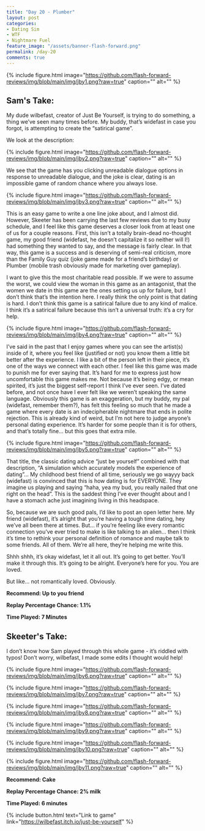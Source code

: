 ```yaml
---
title: "Day 20 - Plumber"
layout: post
categories:
- Dating Sim
- WTF
- Nightmare Fuel
feature_image: "/assets/banner-flash-forward.png"
permalink: /day-20
comments: true
---
```


{% include figure.html image="https://github.com/flash-forward-reviews/img/blob/main/img/jby1.png?raw=true" caption="" alt="" %}

## Sam's Take:

My dude wilbefast, creator of Just Be Yourself, is trying to do something, a thing we’ve seen many times before. My buddy, that’s widefast in case you forgot, is attempting to create the “satirical game”.

We look at the description:

{% include figure.html image="https://github.com/flash-forward-reviews/img/blob/main/img/jby2.png?raw=true" caption="" alt="" %}

We see that the game has you clicking unreadable dialogue options in response to unreadable dialogue, and the joke is clear, dating is an impossible game of random chance where you always lose.

{% include figure.html image="https://github.com/flash-forward-reviews/img/blob/main/img/jby3.png?raw=true" caption="" alt="" %}

This is an easy game to write a one line joke about, and I almost did. However, Skeeter has been carrying the last few reviews due to my busy schedule, and I feel like this game deserves a closer look from at least one of us for a couple reasons. First, this isn’t a totally brain-dead no-thought game, my good friend (widefast, he doesn’t capitalize it so neither will I!) had something they wanted to say, and the message is fairly clear. In that way, this game is a success and is deserving of semi-real criticism, more than the Family Guy quiz (joke game made for a friend’s birthday) or Plumber (mobile trash obviously made for marketing over gameplay).

I want to give this the most charitable read possible. If we were to assume the worst, we could view the woman in this game as an antagonist, that the women we date in this game are the ones setting us up for failure, but I don’t think that’s the intention here. I really think the only point is that dating is hard. I don’t think this game is a satirical failure due to any kind of malice. I think it’s a satirical failure because this isn’t a universal truth: it’s a cry for help.

{% include figure.html image="https://github.com/flash-forward-reviews/img/blob/main/img/jby4.png?raw=true" caption="" alt="" %}

I’ve said in the past that I enjoy games where you can see the artist(s) inside of it, where you feel like (justified or not) you know them a little bit better after the experience. I like a bit of the person left in their piece, it’s one of the ways we connect with each other. I feel like this game was made to punish me for ever saying that. It’s hard for me to express just how uncomfortable this game makes me. Not because it’s being edgy, or mean spirited, it’s just the biggest self-report I think I’ve ever seen. I’ve dated before, and not once have I ever felt like we weren’t speaking the same language. Obviously this game is an exaggeration, but my buddy, my pal (widefast, remember them?), has felt this feeling so much that he made a game where every date is an indecipherable nightmare that ends in polite rejection. This is already kind of weird, but I’m not here to judge anyone’s personal dating experience. It’s harder for some people than it is for others, and that’s totally fine... but this goes that extra mile.

{% include figure.html image="https://github.com/flash-forward-reviews/img/blob/main/img/jby5.png?raw=true" caption="" alt="" %}

That title, the classic dating advice “just be yourself” combined with that description, “A simulation which accurately models the experience of dating”... My childhood best friend of all time, seriously we go wayyy back (widefast) is convinced that this is how dating is for EVERYONE. They imagine us playing and saying “haha, yea my bud, you really nailed that one right on the head”. This is the saddest thing I’ve ever thought about and I have a stomach ache just imagining living in this headspace.

So, because we are such good pals, I’d like to post an open letter here. My friend (widefast), it’s alright that you’re having a tough time dating, hey we’ve all been there at times. But... if you’re feeling like every romantic connection you’ve ever tried to make is like talking to an alien... then I think it’s time to rethink your personal definition of romance and maybe talk to some friends. All of them. We’re all here, they’re helping me write this.

Shhh shhh, it’s okay widefast, let it all out. It’s going to get better. You’ll make it through this. It’s going to be alright. Everyone’s here for you. You are loved.

But like... not romantically loved. Obviously.

**Recommend: Up to you friend**

**Replay Percentage Chance: 1.1%**

**Time Played: 7 Minutes**

## Skeeter's Take:

I don’t know how Sam played through this whole game - it’s riddled with typos! 
Don’t worry, wilbefast, I made some edits I thought would help!

{% include figure.html image="https://github.com/flash-forward-reviews/img/blob/main/img/jby6.png?raw=true" caption="" alt="" %}

{% include figure.html image="https://github.com/flash-forward-reviews/img/blob/main/img/jby7.png?raw=true" caption="" alt="" %}

{% include figure.html image="https://github.com/flash-forward-reviews/img/blob/main/img/jby8.png?raw=true" caption="" alt="" %}

{% include figure.html image="https://github.com/flash-forward-reviews/img/blob/main/img/jby9.png?raw=true" caption="" alt="" %}

{% include figure.html image="https://github.com/flash-forward-reviews/img/blob/main/img/jby10.png?raw=true" caption="" alt="" %}

{% include figure.html image="https://github.com/flash-forward-reviews/img/blob/main/img/jby11.png?raw=true" caption="" alt="" %}

**Recommend: Cake**

**Replay Percentage Chance: 2% milk**

**Time Played: 6 minutes**

{% include button.html text="Link to game" link="https://wilbefast.itch.io/just-be-yourself" %}